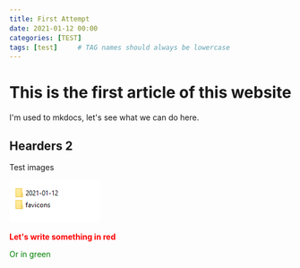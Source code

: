 ```yaml
---
title: First Attempt
date: 2021-01-12 00:00
categories: [TEST]
tags: [test]     # TAG names should always be lowercase
---
```


# This is the first article of this website

I'm used to mkdocs, let's see what we can do here.

## Hearders 2

Test images

![Desktop View](/assets/img/2021-01-12/01.png)

<span style="color:red">**Let's write something in red**</span>

<span style="color:green">Or in green</span>
